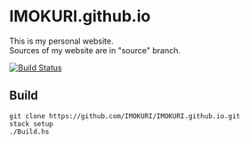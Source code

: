 # IMOKURI.github.io

This is my personal website.  
Sources of my website are in "source" branch.  

[![Build Status](https://travis-ci.org/IMOKURI/IMOKURI.github.io.svg?branch=source)](https://travis-ci.org/IMOKURI/IMOKURI.github.io)


## Build

~~~
git clone https://github.com/IMOKURI/IMOKURI.github.io.git
stack setup
./Build.hs
~~~
